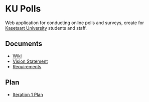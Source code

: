# KU Polls

Web application for conducting online polls and surveys, create for [Kasetsart University](https://www.ku.ac.th/th) students and staff.


## Documents
  - [Wiki](../../wiki)
  - [Vision Statement](../../wiki/vision-statement)
  - [Requirements](../../wiki/requirements)

## Plan
  - [Iteration 1 Plan](../../wiki/iteration-1-plan)
